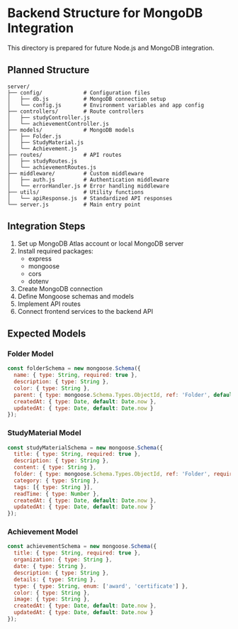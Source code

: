 
# Backend Structure for MongoDB Integration

This directory is prepared for future Node.js and MongoDB integration.

## Planned Structure

```
server/
├── config/             # Configuration files
│   ├── db.js           # MongoDB connection setup
│   └── config.js       # Environment variables and app config
├── controllers/        # Route controllers
│   ├── studyController.js
│   └── achievementController.js
├── models/             # MongoDB models
│   ├── Folder.js
│   ├── StudyMaterial.js
│   └── Achievement.js
├── routes/             # API routes
│   ├── studyRoutes.js
│   └── achievementRoutes.js
├── middleware/         # Custom middleware
│   ├── auth.js         # Authentication middleware
│   └── errorHandler.js # Error handling middleware
├── utils/              # Utility functions
│   └── apiResponse.js  # Standardized API responses
└── server.js           # Main entry point
```

## Integration Steps

1. Set up MongoDB Atlas account or local MongoDB server
2. Install required packages:
   - express
   - mongoose
   - cors
   - dotenv
3. Create MongoDB connection
4. Define Mongoose schemas and models
5. Implement API routes
6. Connect frontend services to the backend API

## Expected Models

### Folder Model
```javascript
const folderSchema = new mongoose.Schema({
  name: { type: String, required: true },
  description: { type: String },
  color: { type: String },
  parent: { type: mongoose.Schema.Types.ObjectId, ref: 'Folder', default: null },
  createdAt: { type: Date, default: Date.now },
  updatedAt: { type: Date, default: Date.now }
});
```

### StudyMaterial Model
```javascript
const studyMaterialSchema = new mongoose.Schema({
  title: { type: String, required: true },
  description: { type: String },
  content: { type: String },
  folder: { type: mongoose.Schema.Types.ObjectId, ref: 'Folder', required: true },
  category: { type: String },
  tags: [{ type: String }],
  readTime: { type: Number },
  createdAt: { type: Date, default: Date.now },
  updatedAt: { type: Date, default: Date.now }
});
```

### Achievement Model
```javascript
const achievementSchema = new mongoose.Schema({
  title: { type: String, required: true },
  organization: { type: String },
  date: { type: String },
  description: { type: String },
  details: { type: String },
  type: { type: String, enum: ['award', 'certificate'] },
  color: { type: String },
  image: { type: String },
  createdAt: { type: Date, default: Date.now },
  updatedAt: { type: Date, default: Date.now }
});
```
